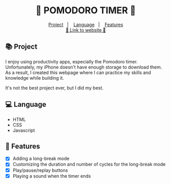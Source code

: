 <div align="center">
    <h1>🍅 POMODORO TIMER 🍅</h1>
</div>

<p align="center">
    <a href="#-Project">Project</a>&nbsp;&nbsp;&nbsp;|&nbsp;&nbsp;&nbsp;
    <a href="#-Language">Language</a>&nbsp;&nbsp;&nbsp;|&nbsp;&nbsp;&nbsp;
    <a href="#-Features">Features</a>
    <br>
    <a href="https://tranhoangphuc03.github.io/pomodoro-timer/">🔗 Link to website 🔗</a>
</p>

[//]: # 'Insert a video/gif demo below here and a link to web'

## 📚 Project

I enjoy using productivity apps, especially the Pomodoro timer. Unfortunately, my iPhone doesn't have enough storage to download them. As a result, I created this webpage where I can practice my skills and knowledge while building it.

It's not the best project ever, but I did my best.

## 💻 Language

-   HTML
-   CSS
-   Javascript

## 📃 Features

-   [x] Adding a long-break mode
-   [x] Customizing the duration and number of cycles for the long-break mode
-   [x] Play/pause/replay buttons
-   [x] Playing a sound when the timer ends
